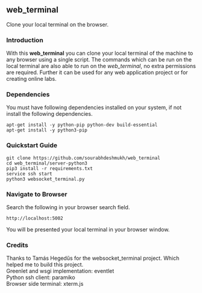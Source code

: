 ## web_terminal
Clone your local terminal on the browser.

### Introduction
With this **web_terminal** you can clone your local terminal of the machine to any browser using a single script. The commands which can be run on the local terminal are also able to run on the _web_terminal_, no extra permissions are required. Further it can be used for any web application project or for creating online labs. 

### Dependencies
You must have following dependencies installed on your system, if not install the following dependencies.  
```
apt-get install -y python-pip python-dev build-essential  
apt-get install -y python3-pip
```
### Quickstart Guide
```
git clone https://github.com/sourabhdeshmukh/web_terminal  
cd web_terminal/server-python3
pip3 install -r requirements.txt
service ssh start
python3 websocket_terminal.py
```
### Navigate to Browser  
Search the following in your browser search field.  
```
http://localhost:5002
```
You will be presented your local terminal in your browser window.

### Credits
Thanks to Tamás Hegedűs for the websocket_terminal project. Which helped me to build this project.  
Greenlet and wsgi implementation: eventlet  
Python ssh client: paramiko  
Browser side terminal: xterm.js
